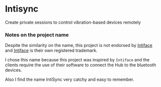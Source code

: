 # Intisync

Create private sessions to control vibration-based devices remotely

### Notes on the project name

Despite the similarity on the name, this project is not endorsed by [Intiface](https://github.com/intiface) and [Intiface](https://github.com/intiface) is their own registered trademark.

I chose this name because this project was inspired by `Intiface` and the clients require the use of their software to connect the Hub to the bluetooth devices.

Also I find the name IntiSync very catchy and easy to remember.
